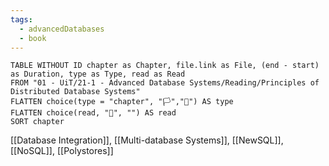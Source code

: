 ```yaml
---
tags:
  - advancedDatabases
  - book
---
```

```dataview
TABLE WITHOUT ID chapter as Chapter, file.link as File, (end - start) as Duration, type as Type, read as Read
FROM "01 - UiT/21-1 - Advanced Database Systems/Reading/Principles of Distributed Database Systems"
FLATTEN choice(type = "chapter", "🏳️","🏴") AS type
FLATTEN choice(read, "🪻", "") AS read
SORT chapter
```

[[Database Integration]], [[Multi-database Systems]], [[NewSQL]], [[NoSQL]], [[Polystores]]



